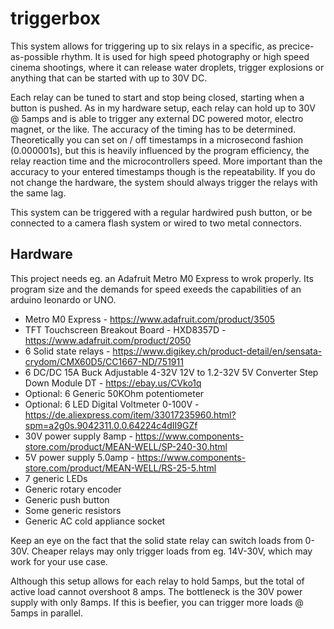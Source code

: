 # triggerbox

This system allows for triggering up to six relays in a specific, as precice-as-possible rhythm.
It is used for high speed photography or high speed cinema shootings,
where it can release water droplets, trigger explosions or anything that can be started with up to 30V DC.

Each relay can be tuned to start and stop being closed, starting when a button is pushed.
As in my hardware setup, each relay can hold up to 30V @ 5amps and is able to trigger any external DC powered motor, electro magnet, or the like.
The accuracy of the timing has to be determined. Theoretically you can set on / off timestamps in a microsecond fashion (0.000001s), but this is heavily influenced by the program efficiency, the relay reaction time and the microcontrollers speed. More important than the accuracy to your entered timestamps though is the repeatability. If you do not change the hardware, the system should always trigger the relays with the same lag.

This system can be triggered with a regular hardwired push button, or be connected to a camera flash system or wired to two metal connectors.


## Hardware

This project needs eg. an Adafruit Metro M0 Express to wrok properly. Its program size and the demands for speed exeeds the capabilities of an arduino leonardo or UNO.

- Metro M0 Express - https://www.adafruit.com/product/3505
- TFT Touchscreen Breakout Board - HXD8357D - https://www.adafruit.com/product/2050
- 6 Solid state relays - https://www.digikey.ch/product-detail/en/sensata-crydom/CMX60D5/CC1667-ND/751911
- 6 DC/DC 15A Buck Adjustable 4-32V 12V to 1.2-32V 5V Converter Step Down Module DT - https://ebay.us/CVko1q
- Optional: 6 Generic 50KOhm potentiometer
- Optional: 6 LED Digital Voltmeter 0-100V - https://de.aliexpress.com/item/33017235960.html?spm=a2g0s.9042311.0.0.64224c4dII9GZf
- 30V power supply 8amp - https://www.components-store.com/product/MEAN-WELL/SP-240-30.html
- 5V power supply 5.0amp - https://www.components-store.com/product/MEAN-WELL/RS-25-5.html
- 7 generic LEDs
- Generic rotary encoder
- Generic push button
- Some generic resistors
- Generic AC cold appliance socket

Keep an eye on the fact that the solid state relay can switch loads from 0-30V.
Cheaper relays may only trigger loads from eg. 14V-30V, which may work for your use case.

Although this setup allows for each relay to hold 5amps, but the total of active load cannot overshoot 8 amps.
The bottleneck is the 30V power supply with only 8amps. If this is beefier, you can trigger more loads @ 5amps in parallel.
